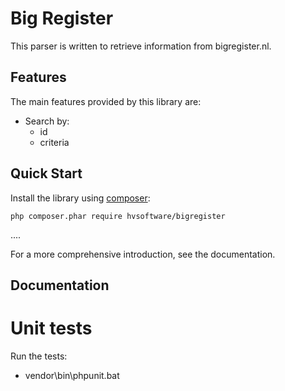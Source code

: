 Big Register
============

This parser is written to retrieve information from bigregister.nl.

Features
--------

The main features provided by this library are:

 * Search by:
   * id
   * criteria

Quick Start
-----------

Install the library using [composer](https://getcomposer.org):

    php composer.phar require hvsoftware/bigregister


.... 

For a more comprehensive introduction, see the documentation.

Documentation
-------------

 [Big Register]: https://www.bigregister.nl/

Unit tests
==========

Run the tests:
* vendor\bin\phpunit.bat
